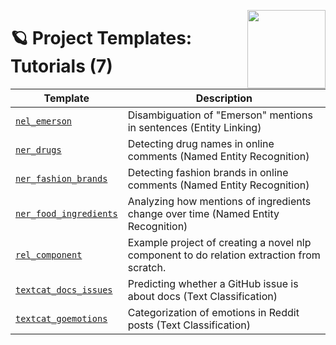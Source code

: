 <a href="https://explosion.ai"><img src="https://explosion.ai/assets/img/logo.svg" width="125" height="125" align="right" /></a>

# 🪐 Project Templates: Tutorials (7)

| Template | Description |
| --- | --- |
| [`nel_emerson`](nel_emerson) | Disambiguation of "Emerson" mentions in sentences (Entity Linking) |
| [`ner_drugs`](ner_drugs) | Detecting drug names in online comments (Named Entity Recognition) |
| [`ner_fashion_brands`](ner_fashion_brands) | Detecting fashion brands in online comments (Named Entity Recognition) |
| [`ner_food_ingredients`](ner_food_ingredients) | Analyzing how mentions of ingredients change over time (Named Entity Recognition) |
| [`rel_component`](rel_component) | Example project of creating a novel nlp component to do relation extraction from scratch. |
| [`textcat_docs_issues`](textcat_docs_issues) | Predicting whether a GitHub issue is about docs (Text Classification) |
| [`textcat_goemotions`](textcat_goemotions) | Categorization of emotions in Reddit posts (Text Classification) |